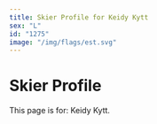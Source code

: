 ```yaml
---
title: Skier Profile for Keidy Kytt
sex: "L"
id: "1275"
image: "/img/flags/est.svg" 
---
```


# Skier Profile

This page is for: Keidy Kytt.
    